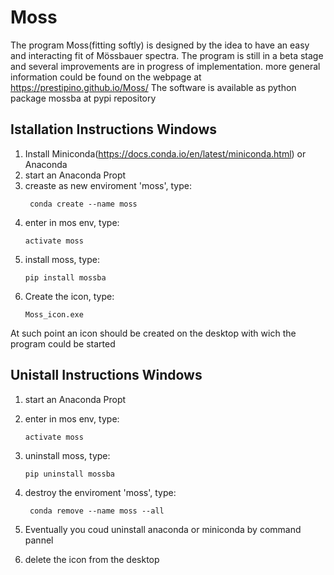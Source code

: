 # Moss
The program Moss(fitting softly) is designed by the idea to have an easy and interacting fit of Mössbauer spectra.
The program is still in a beta stage and several improvements are in progress of implementation.
more general information could be found on the
webpage at https://prestipino.github.io/Moss/
The software is available as python package mossba at pypi repository


## Istallation Instructions Windows
1) Install Miniconda(https://docs.conda.io/en/latest/miniconda.html) or Anaconda 
2) start an Anaconda Propt
3) creaste as new enviroment 'moss', type: 
   ```
    conda create --name moss
    ```
4) enter in mos env, type: 
   ```
   activate moss 
   ```
5) install moss, type: 
   ```
   pip install mossba
   ```
6) Create the icon, type: 
   ```
   Moss_icon.exe
   ```
  
At such point an icon should be created on the desktop with wich the program could be started  


## Unistall Instructions Windows
1) start an Anaconda Propt
2) enter in mos env, type: 
   ```
   activate moss 
   ```
3) uninstall moss, type: 
   ```
   pip uninstall mossba
   ```   
4) destroy the enviroment 'moss', type: 
   ```
    conda remove --name moss --all
    ```
5) Eventually you coud uninstall anaconda or miniconda by command pannel

6) delete the icon from  the desktop
